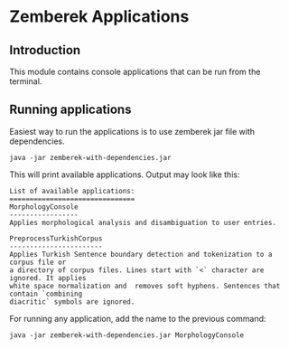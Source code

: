 Zemberek Applications
============

## Introduction

This module contains console applications that can be run from the terminal. 

## Running applications

Easiest way to run the applications is to use zemberek jar file with dependencies.

    java -jar zemberek-with-dependencies.jar
    
This will print available applications. Output may look like this:     

    List of available applications:
    ===============================
    MorphologyConsole
    -----------------
    Applies morphological analysis and disambiguation to user entries.
    
    PreprocessTurkishCorpus
    -----------------------
    Applies Turkish Sentence boundary detection and tokenization to a corpus file or
    a directory of corpus files. Lines start with `<` character are ignored. It applies
    white space normalization and  removes soft hyphens. Sentences that contain `combining
    diacritic` symbols are ignored.

For running any application, add the name to the previous command:

    java -jar zemberek-with-dependencies.jar MorphologyConsole

